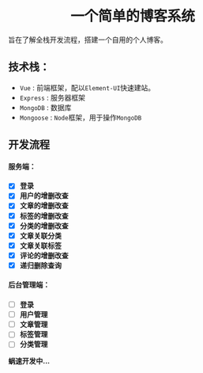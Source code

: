 <h1 align="center">一个简单的博客系统</h1>
<p>旨在了解全栈开发流程，搭建一个自用的个人博客。</p>

<h2>技术栈：</h2>  
<ul>
  <li><code>Vue</code> : 前端框架，配以<code>Element-UI</code>快速建站。</li>
  <li><code>Express</code> : 服务器框架</li>
  <li><code>MongoDB</code> : 数据库</li>
  <li><code>Mongoose</code> : <code>Node</code>框架，用于操作<code>MongoDB</code></li>
</ul>

<h2>开发流程</h2>
<h4>服务端：<h4>

  - [X] 登录
  - [X] 用户的增删改查
  - [X] 文章的增删改查
  - [X] 标签的增删改查
  - [X] 分类的增删改查
  - [X] 文章关联分类
  - [X] 文章关联标签
  - [X] 评论的增删改查
  - [X] 递归删除查询

<h4>后台管理端：<h4>  

  - [ ] 登录  
  - [ ] 用户管理  
  - [ ] 文章管理  
  - [ ] 标签管理  
  - [ ] 分类管理  

<p>蜗速开发中...</p>